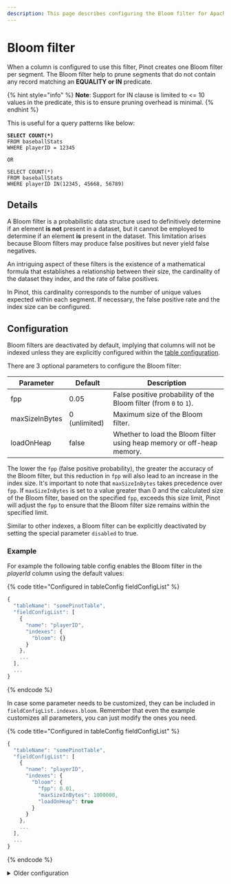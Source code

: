 ```yaml
---
description: This page describes configuring the Bloom filter for Apache Pinot
---
```


# Bloom filter

When a column is configured to use this filter, Pinot creates one Bloom filter per segment. The Bloom filter help to prune segments that do not contain any record matching an **EQUALITY or IN** predicate.

{% hint style="info" %}
**Note**: Support for IN clause is limited to <= 10 values in the predicate, this is to ensure pruning overhead is minimal.
{% endhint %}



This is useful for a query patterns like below:

<pre class="language-sql"><code class="lang-sql"><strong>SELECT COUNT(*) 
</strong>FROM baseballStats 
WHERE playerID = 12345

OR

SELECT COUNT(*) 
FROM baseballStats 
WHERE playerID IN(12345, 45668, 56789)
</code></pre>

## Details

A Bloom filter is a probabilistic data structure used to definitively determine if an element **is not** present in a dataset, but it cannot be employed to determine if an element **is** present in the dataset. This limitation arises because Bloom filters may produce false positives but never yield false negatives.

An intriguing aspect of these filters is the existence of a mathematical formula that establishes a relationship between their size, the cardinality of the dataset they index, and the rate of false positives.

In Pinot, this cardinality corresponds to the number of unique values expected within each segment. If necessary, the false positive rate and the index size can be configured.

## Configuration

Bloom filters are deactivated by default, implying that columns will not be indexed unless they are explicitly configured within the [table configuration](../../configuration-reference/table.md).

There are 3 optional parameters to configure the Bloom filter:

| Parameter      | Default       | Description                                                            |
| -------------- | ------------- | ---------------------------------------------------------------------- |
| fpp            | 0.05          | False positive probability of the Bloom filter (from `0` to `1`).      |
| maxSizeInBytes | 0 (unlimited) | Maximum size of the Bloom filter.                                      |
| loadOnHeap     | false         | Whether to load the Bloom filter using heap memory or off-heap memory. |

The lower the `fpp` (false positive probability), the greater the accuracy of the Bloom filter, but this reduction in `fpp` will also lead to an increase in the index size. It's important to note that `maxSizeInBytes` takes precedence over `fpp`. If `maxSizeInBytes` is set to a value greater than 0 and the calculated size of the Bloom filter, based on the specified `fpp`, exceeds this size limit, Pinot will adjust the `fpp` to ensure that the Bloom filter size remains within the specified limit.

Similar to other indexes, a Bloom filter can be explicitly deactivated by setting the special parameter `disabled` to true.

### Example

For example the following table config enables the Bloom filter in the _playerId_ column using the default values:

{% code title="Configured in tableConfig fieldConfigList" %}
```javascript
{
  "tableName": "somePinotTable",
  "fieldConfigList": [
    {
      "name": "playerID",
      "indexes": {
        "bloom": {}
      }
    },
    ...
  ],
  ...
}
```
{% endcode %}

In case some parameter needs to be customized, they can be included in `fieldConfigList.indexes.bloom`. Remember that even the example customizes all parameters, you can just modify the ones you need.

{% code title="Configured in tableConfig fieldConfigList" %}
```javascript
{
  "tableName": "somePinotTable",
  "fieldConfigList": [
    {
      "name": "playerID",
      "indexes": {
        "bloom": {
          "fpp": 0.01,
          "maxSizeInBytes": 1000000,
          "loadOnHeap": true
        }
      }
    },
    ...
  ],
  ...
}
```
{% endcode %}

<details>

<summary>Older configuration</summary>

**Use default settings**

To use default values, include the name of the column in `tableIndexConfig.bloomFilterColumns`.

For example:

{% code title="Part of a tableConfig" %}
```javascript
{
  "tableName": "somePinotTable",
  "tableIndexConfig": {
    "bloomFilterColumns": [
      "playerID",
      ...
    ],
    ...
  },
  ...
}
```
{% endcode %}

**Customized parameters**

To specify custom parameters, add a new entry in `tableIndexConfig.bloomFilterConfig` object. The key should be the name of the column and the value should be an object similar to the one that can be used in the Bloom section of `fieldConfigList`.

For example:

{% code title="Part of a tableConfig" %}
```javascript
{
  "tableIndexConfig": {
    "bloomFilterConfigs": {
      "playerID": {
        "fpp": 0.01,
        "maxSizeInBytes": 1000000,
        "loadOnHeap": true
      },
      ...
    },
    ...
  },
  ...
}
```
{% endcode %}

</details>
